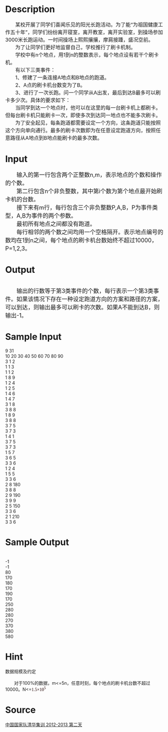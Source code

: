 
# Description

<div class="content"><p><span style="font-size: medium">　　某校开展了同学们喜闻乐见的阳光长跑活动。为了能“为祖国健康工作五十年”，同学们纷纷离开寝室，离开教室，离开实验室，到操场参加3000米长跑运动。一时间操场上熙熙攘攘，摩肩接踵，盛况空前。<br/>
　　为了让同学们更好地监督自己，学校推行了刷卡机制。<br/>
　　学校中有n个地点，用1到n的整数表示，每个地点设有若干个刷卡机。<br/>
　　有以下三类事件：<br/>
　　1、修建了一条连接A地点和B地点的跑道。<br/>
　　2、A点的刷卡机台数变为了B。<br/>
　　3、进行了一次长跑。问一个同学从A出发，最后到达B最多可以刷卡多少次。具体的要求如下：<br/>
　　当同学到达一个地点时，他可以在这里的每一台刷卡机上都刷卡。但每台刷卡机只能刷卡一次，即使多次到达同一地点也不能多次刷卡。<br/>
　　为了安全起见，每条跑道都需要设定一个方向，这条跑道只能按照这个方向单向通行。最多的刷卡次数即为在任意设定跑道方向，按照任意路径从A地点到B地点能刷卡的最多次数。<br/>
</span></p></div>

# Input

<div class="content"><p><font size="4">　　输入的第一行包含两个正整数n,m，表示地点的个数和操作的个数。<br/>
　　第二行包含n个非负整数，其中第i个数为第个地点最开始刷卡机的台数。<br/>
　　接下来有m行，每行包含三个非负整数P,A,B，P为事件类型，A,B为事件的两个参数。<br/>
　　最初所有地点之间都没有跑道。<br/>
　　每行相邻的两个数之间均用一个空格隔开。表示地点编号的数均在1到n之间，每个地点的刷卡机台数始终不超过10000，P=1,2,3。<br/>
</font></p></div>

# Output

<div class="content"><p><br/>
<font size="4">　　输出的行数等于第3类事件的个数，每行表示一个第3类事件。如果该情况下存在一种设定跑道方向的方案和路径的方案，可以到达，则输出最多可以刷卡的次数。如果A不能到达B，则输出-1。<br/>
</font></p></div>

# Sample Input

<div class="content"><span class="sampledata">9 31<br/>
10 20 30 40 50 60 70 80 90<br/>
3 1 2<br/>
1 1 3<br/>
1 1 2<br/>
1 8 9<br/>
1 2 4<br/>
1 2 5<br/>
1 4 6<br/>
1 4 7<br/>
3 1 8<br/>
3 8 8<br/>
1 8 9<br/>
3 8 8<br/>
3 7 5<br/>
3 7 3<br/>
1 4 1<br/>
3 7 5<br/>
3 7 3<br/>
1 5 7<br/>
3 6 5<br/>
3 3 6<br/>
1 2 4<br/>
1 5 5<br/>
3 3 6<br/>
2 8 180<br/>
3 8 8<br/>
2 9 190<br/>
3 9 9<br/>
2 5 150<br/>
3 3 6<br/>
2 1 210<br/>
3 3 6<br/>
</span></div>

# Sample Output

<div class="content"><span class="sampledata"><br/>
-1<br/>
-1<br/>
80<br/>
170<br/>
180<br/>
170<br/>
190<br/>
170<br/>
250<br/>
280<br/>
280<br/>
270<br/>
370<br/>
380<br/>
580<br/>
</span></div>

# Hint

<div class="content"><p></p><p>数据规模及约定<br/><br/>
　　对于100%的数据，m&lt;=5n，任意时刻，每个地点的刷卡机台数不超过10000。N&lt;=<span style="display: inline! important; float: none; word-spacing: 0px; font: 14px &#39;Times New Roman&#39;, ����; text-transform: none; color: rgb(32,0,0); text-indent: 0px; white-space: normal; letter-spacing: normal; background-color: rgb(255,255,255); orphans: 2; widows: 2; webkit-text-size-adjust: auto; webkit-text-stroke-width: 0px">1.5×10</span><sup style="font-weight: normal; word-spacing: 0px; text-transform: none; color: rgb(32,0,0); text-indent: 0px; line-height: normal; font-style: normal; font-family: &#39;Times New Roman&#39;, ����; white-space: normal; letter-spacing: normal; background-color: rgb(255,255,255); font-variant: normal; orphans: 2; widows: 2; webkit-text-size-adjust: auto; webkit-text-stroke-width: 0px">5</sup></p><p></p></div>

# Source

<div class="content"><p><a href="problemset.php?search=中国国家队清华集训 2012-2013 第二天
">中国国家队清华集训 2012-2013 第二天<br/>
</a></p></div>

